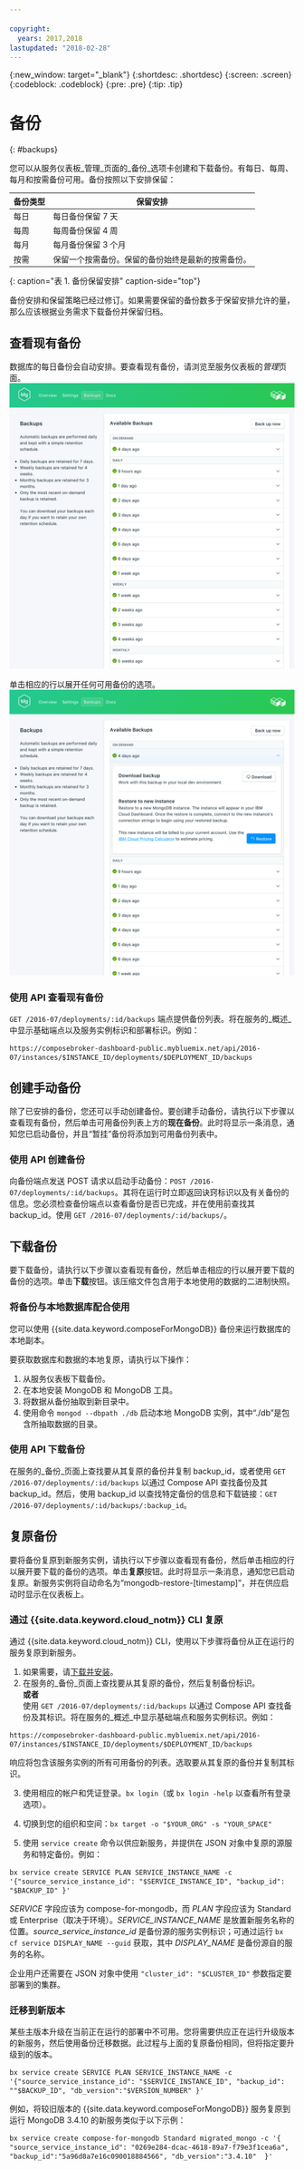 ```yaml
---

copyright:
  years: 2017,2018
lastupdated: "2018-02-28"
---
```


{:new_window: target="_blank"}
{:shortdesc: .shortdesc}
{:screen: .screen}
{:codeblock: .codeblock}
{:pre: .pre}
{:tip: .tip}

# 备份
{: #backups}

您可以从服务仪表板_管理_页面的_备份_选项卡创建和下载备份。有每日、每周、每月和按需备份可用。备份按照以下安排保留：

备份类型|保留安排
----------|-----------
每日|每日备份保留 7 天
每周|每周备份保留 4 周
每月|每月备份保留 3 个月
按需|保留一个按需备份。保留的备份始终是最新的按需备份。
{: caption="表 1. 备份保留安排" caption-side="top"}

备份安排和保留策略已经过修订。如果需要保留的备份数多于保留安排允许的量，那么应该根据业务需求下载备份并保留归档。

## 查看现有备份

数据库的每日备份会自动安排。要查看现有备份，请浏览至服务仪表板的*管理*页面。
  ![备份](./images/mongodb-backups-show.png "可用备份列表")

单击相应的行以展开任何可用备份的选项。
  ![备份选项](./images/mongodb-backups-options.png "备份选项。") 

### 使用 API 查看现有备份

`GET /2016-07/deployments/:id/backups` 端点提供备份列表。将在服务的_概述_中显示基础端点以及服务实例标识和部署标识。例如： 
``` 
https://composebroker-dashboard-public.mybluemix.net/api/2016-07/instances/$INSTANCE_ID/deployments/$DEPLOYMENT_ID/backups
```  

## 创建手动备份

除了已安排的备份，您还可以手动创建备份。要创建手动备份，请执行以下步骤以查看现有备份，然后单击可用备份列表上方的**现在备份**。此时将显示一条消息，通知您已启动备份，并且“暂挂”备份将添加到可用备份列表中。

### 使用 API 创建备份

向备份端点发送 POST 请求以启动手动备份：`POST /2016-07/deployments/:id/backups`。其将在运行时立即返回诀窍标识以及有关备份的信息。您必须检查备份端点以查看备份是否已完成，并在使用前查找其 backup_id。使用 `GET /2016-07/deployments/:id/backups/`。

## 下载备份

要下载备份，请执行以下步骤以查看现有备份，然后单击相应的行以展开要下载的备份的选项。单击**下载**按钮。该压缩文件包含用于本地使用的数据的二进制快照。

### 将备份与本地数据库配合使用

您可以使用 {{site.data.keyword.composeForMongoDB}} 备份来运行数据库的本地副本。

要获取数据库和数据的本地复原，请执行以下操作：

1. 从服务仪表板下载备份。
2. 在本地安装 MongoDB 和 MongoDB 工具。
3. 将数据从备份抽取到新目录中。
4. 使用命令 `mongod --dbpath ./db` 启动本地 MongoDB 实例，其中“./db”是包含所抽取数据的目录。

### 使用 API 下载备份
在服务的_备份_页面上查找要从其复原的备份并复制 backup_id，或者使用 `GET /2016-07/deployments/:id/backups` 以通过 Compose API 查找备份及其 backup_id。然后，使用 backup_id 以查找特定备份的信息和下载链接：`GET /2016-07/deployments/:id/backups/:backup_id`。

## 复原备份

要将备份复原到新服务实例，请执行以下步骤以查看现有备份，然后单击相应的行以展开要下载的备份的选项。单击**复原**按钮。此时将显示一条消息，通知您已启动复原。新服务实例将自动命名为“mongodb-restore-[timestamp]”，并在供应启动时显示在仪表板上。

### 通过 {{site.data.keyword.cloud_notm}} CLI 复原

通过 {{site.data.keyword.cloud_notm}} CLI，使用以下步骤将备份从正在运行的服务复原到新服务。 
1. 如果需要，请[下载并安装](https://console.bluemix.net/docs/cli/index.html#overview)。 
2. 在服务的_备份_页面上查找要从其复原的备份，然后复制备份标识。  
  **或者**  
使用 `GET /2016-07/deployments/:id/backups` 以通过 Compose API 查找备份及其标识。将在服务的_概述_中显示基础端点和服务实例标识。例如： 
  ``` 
  https://composebroker-dashboard-public.mybluemix.net/api/2016-07/instances/$INSTANCE_ID/deployments/$DEPLOYMENT_ID/backups
  ```  
响应将包含该服务实例的所有可用备份的列表。选取要从其复原的备份并复制其标识。

3. 使用相应的帐户和凭证登录。`bx login`（或 `bx login -help` 以查看所有登录选项）。

4. 切换到您的组织和空间：`bx target -o "$YOUR_ORG" -s "YOUR_SPACE"`

5. 使用 `service create` 命令以供应新服务，并提供在 JSON 对象中复原的源服务和特定备份。例如：
``` 
bx service create SERVICE PLAN SERVICE_INSTANCE_NAME -c '{"source_service_instance_id": "$SERVICE_INSTANCE_ID", "backup_id": "$BACKUP_ID" }'
```
_SERVICE_ 字段应该为 compose-for-mongodb，而 _PLAN_ 字段应该为 Standard 或 Enterprise（取决于环境）。_SERVICE\_INSTANCE\_NAME_ 是放置新服务名称的位置。_source\_service\_instance\_id_ 是备份源的服务实例标识；可通过运行 `bx cf service DISPLAY_NAME --guid` 获取，其中 _DISPLAY\_NAME_ 是备份源自的服务的名称。 
  
  企业用户还需要在 JSON 对象中使用 `"cluster_id": "$CLUSTER_ID"` 参数指定要部署到的集群。

### 迁移到新版本

某些主版本升级在当前正在运行的部署中不可用。您将需要供应正在运行升级版本的新服务，然后使用备份迁移数据。此过程与上面的复原备份相同，但将指定要升级到的版本。

``` 
bx service create SERVICE PLAN SERVICE_INSTANCE_NAME -c '{"source_service_instance_id": "$SERVICE_INSTANCE_ID", "backup_id": ""$BACKUP_ID", "db_version":"$VERSION_NUMBER" }'
```

例如，将较旧版本的 {{site.data.keyword.composeForMongoDB}} 服务复原到运行 MongoDB 3.4.10 的新服务类似于以下示例：
```
bx service create compose-for-mongodb Standard migrated_mongo -c '{ "source_service_instance_id": "0269e284-dcac-4618-89a7-f79e3f1cea6a", "backup_id":"5a96d8a7e16c090018884566", "db_version":"3.4.10"  }'
```

